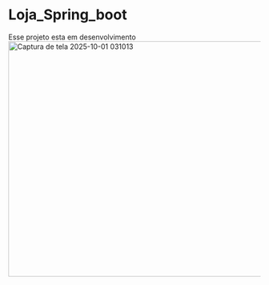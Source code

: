 # Loja_Spring_boot
Esse projeto esta em desenvolvimento 
<img width="958" height="469" alt="Captura de tela 2025-10-01 031013" src="https://github.com/user-attachments/assets/9348e710-068b-4656-b938-dcfc8ad330d3" />
